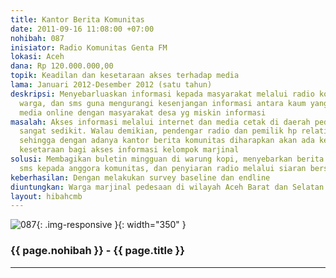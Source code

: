```yaml
---
title: Kantor Berita Komunitas
date: 2011-09-16 11:08:00 +07:00
nohibah: 087
inisiator: Radio Komunitas Genta FM
lokasi: Aceh
dana: Rp 120.000.000,00
topik: Keadilan dan kesetaraan akses terhadap media
lama: Januari 2012-Desember 2012 (satu tahun)
deskripsi: Menyebarluaskan informasi kepada masyarakat melalui radio komunitas, buletin
  warga, dan sms guna mengurangi kesenjangan informasi antara kaum yang sudah kenal
  media online dengan masyarakat desa yg miskin informasi
masalah: Akses informasi melalui internet dan media cetak di daerah pedesaan masih
  sangat sedikit. Walau demikian, pendengar radio dan pemilik hp relatif lebih banyak
  sehingga dengan adanya kantor berita komunitas diharapkan akan ada keadilan dan
  kesetaraan bagi akses informasi kelompok marjinal
solusi: Membagikan buletin mingguan di warung kopi, menyebarkan berita pendek melalui
  sms kepada anggora komunitas, dan penyiaran radio melalui siaran bersama/berjaringan
keberhasilan: Dengan melakukan survey baseline dan endline
diuntungkan: Warga marjinal pedesaan di wilayah Aceh Barat dan Selatan
layout: hibahcmb
---
```


![087](/static/img/hibahcmb/087.png){: .img-responsive }{: width="350" }

### {{ page.nohibah }} - {{ page.title }}

---
